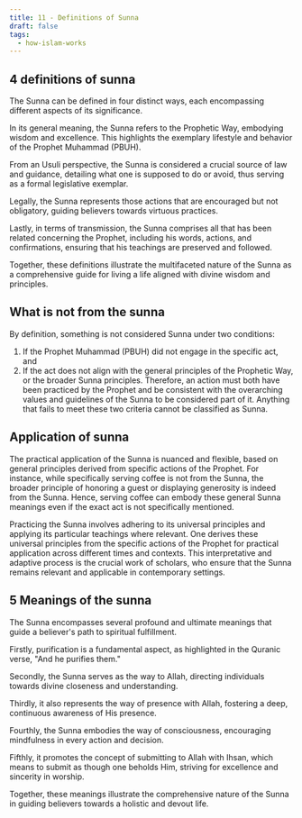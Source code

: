 ```yaml
---
title: 11 - Definitions of Sunna
draft: false
tags:
  - how-islam-works
---
```

## 4 definitions of sunna

The Sunna can be defined in four distinct ways, each encompassing different aspects of its significance. 

In its general meaning, the Sunna refers to the Prophetic Way, embodying wisdom and excellence. This highlights the exemplary lifestyle and behavior of the Prophet Muhammad (PBUH). 

From an Usuli perspective, the Sunna is considered a crucial source of law and guidance, detailing what one is supposed to do or avoid, thus serving as a formal legislative exemplar. 

Legally, the Sunna represents those actions that are encouraged but not obligatory, guiding believers towards virtuous practices. 

Lastly, in terms of transmission, the Sunna comprises all that has been related concerning the Prophet, including his words, actions, and confirmations, ensuring that his teachings are preserved and followed. 

Together, these definitions illustrate the multifaceted nature of the Sunna as a comprehensive guide for living a life aligned with divine wisdom and principles.

## What is not from the sunna
By definition, something is not considered Sunna under two conditions: 

1. If the Prophet Muhammad (PBUH) did not engage in the specific act, and 
2. If the act does not align with the general principles of the Prophetic Way, or the broader Sunna principles. 
Therefore, an action must both have been practiced by the Prophet and be consistent with the overarching values and guidelines of the Sunna to be considered part of it. Anything that fails to meet these two criteria cannot be classified as Sunna.

## Application of sunna

The practical application of the Sunna is nuanced and flexible, based on general principles derived from specific actions of the Prophet. For instance, while specifically serving coffee is not from the Sunna, the broader principle of honoring a guest or displaying generosity is indeed from the Sunna. Hence, serving coffee can embody these general Sunna meanings even if the exact act is not specifically mentioned. 

Practicing the Sunna involves adhering to its universal principles and applying its particular teachings where relevant. One derives these universal principles from the specific actions of the Prophet for practical application across different times and contexts. This interpretative and adaptive process is the crucial work of scholars, who ensure that the Sunna remains relevant and applicable in contemporary settings.

## 5 Meanings of the sunna 

The Sunna encompasses several profound and ultimate meanings that guide a believer's path to spiritual fulfillment. 

Firstly, purification is a fundamental aspect, as highlighted in the Quranic verse, "And he purifies them." 

Secondly, the Sunna serves as the way to Allah, directing individuals towards divine closeness and understanding. 

Thirdly, it also represents the way of presence with Allah, fostering a deep, continuous awareness of His presence. 

Fourthly, the Sunna embodies the way of consciousness, encouraging mindfulness in every action and decision. 

Fifthly, it promotes the concept of submitting to Allah with Ihsan, which means to submit as though one beholds Him, striving for excellence and sincerity in worship. 

Together, these meanings illustrate the comprehensive nature of the Sunna in guiding believers towards a holistic and devout life.